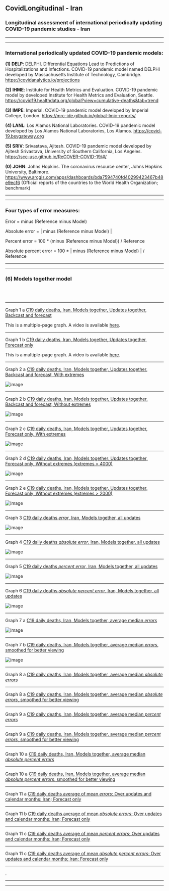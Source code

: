 ## CovidLongitudinal - Iran

### Longitudinal assessment of international periodically updating COVID-19 pandemic studies - Iran


*****
*****


### International periodically updated COVID-19 pandemic models: ####

**(1) DELP**: DELPHI. Differential Equations Lead to Predictions of Hospitalizations and Infections. COVID-19 pandemic model named DELPHI developed by Massachusetts Institute of Technology, Cambridge. https://covidanalytics.io/projections

**(2) IHME**: Institute for Health Metrics and Evaluation. COVID-19 pandemic model by developed Institute for Health Metrics and Evaluation, Seattle. https://covid19.healthdata.org/global?view=cumulative-deaths&tab=trend

**(3) IMPE**: Imperial. COVID-19 pandemic model developed by Imperial College, London. https://mrc-ide.github.io/global-lmic-reports/

**(4) LANL**: Los Alamos National Laboratories. COVID-19 pandemic model developed by Los Alamos National Laboratories, Los Alamos. https://covid-19.bsvgateway.org

**(5) SRIV**: Srivastava, Ajitesh. COVID-19 pandemic model developed by Ajitesh Srivastava, University of Southern California, Los Angeles. https://scc-usc.github.io/ReCOVER-COVID-19/#/

**(0) JOHN**: Johns Hopkins. The coronavirus resource center, Johns Hopkins University, Baltimore. https://www.arcgis.com/apps/dashboards/bda7594740fd40299423467b48e9ecf6 (Official reports of the countries to the World Health Organization; benchmark)


*****
*****


### Four types of error measures:


Error = minus (Reference minus Model) 

Absolute error = | minus (Reference minus Model) |

Percent error = 100 * (minus (Reference minus Model)) / Reference

Absolute percent error = 100 * | minus (Reference minus Model) | / Reference



**************************
**************************

### (6) Models together model

<br/><br/>  

******

Graph 1 a [C19 daily deaths, Iran, Models together, Updates together, Backcast and forecast](https://github.com/pourmalek/CovidLongitudinal/blob/main/Iran/output/merge/graph%201%20a%20C19%20daily%20deaths%2C%20Iran%2C%20updates%20together.pdf)

This is a multiple-page graph. A video is available [here](https://youtu.be/mlkeWzTzqT0). 

******

Graph 1 b [C19 daily deaths, Iran, Models together, Updates together, Forecast only](https://github.com/pourmalek/CovidLongitudinal/blob/main/Iran/output/merge/graph%201%20b%20C19%20daily%20deaths%2C%20Iran%2C%20update%20together%20forecast%20only.pdf)

This is a multiple-page graph. A video is available [here](https://youtu.be/n3lvM5_iwmA). 

******

Graph 2 a [C19 daily deaths, Iran, Models together, Updates together, Backcast and forecast, With extremes](https://github.com/pourmalek/CovidLongitudinal/blob/main/Iran/output/merge/graph%202%20a%20C19%20daily%20deaths%2C%20Iran%2C%20Updates%20together%20With%20extremes.pdf)

![image](https://user-images.githubusercontent.com/30849720/169137501-e64e285d-3c73-4297-98c8-46ecfb82d09a.png)

******

Graph 2 b [C19 daily deaths, Iran, Models together, Updates together, Backcast and forecast, Without extremes](https://github.com/pourmalek/CovidLongitudinal/blob/main/Iran/output/merge/graph%202%20b%20C19%20daily%20deaths%2C%20Iran%2C%20Updates%20together%20Without%20extremes.pdf)

![image](https://user-images.githubusercontent.com/30849720/169170925-0485b67b-75cc-4d3a-9309-de6597ab0477.png)

******

Graph 2 c [C19 daily deaths, Iran, Models together, Updates together, Forecast only, With extremes](https://github.com/pourmalek/CovidLongitudinal/blob/main/Iran/output/merge/graph%202%20c%20C19%20daily%20deaths%2C%20Iran%2C%20Updates%20together%20With%20extremes.pdf)

![image](https://user-images.githubusercontent.com/30849720/169171064-0d1e8aff-0518-4355-825f-3b7239ef1f93.png)

******

Graph 2 d [C19 daily deaths, Iran, Models together, Updates together, Forecast only, Without extremes (extremes > 4000)](https://github.com/pourmalek/CovidLongitudinal/blob/main/Iran/output/merge/graph%202%20d%20C19%20daily%20deaths%2C%20Iran%2C%20Updates%20together%20Without%20extremes.pdf)

![image](https://user-images.githubusercontent.com/30849720/169171195-fb3c8d51-77af-4cc7-b32f-8587d34e14e5.png)

******

Graph 2 e [C19 daily deaths, Iran, Models together, Updates together, Forecast only, Without extremes (extremes > 2000)](https://github.com/pourmalek/CovidLongitudinal/blob/main/Iran/output/merge/graph%202%20e%20C19%20daily%20deaths%2C%20Iran%2C%20Updates%20together%20Without%20extremes.pdf)

![image](https://user-images.githubusercontent.com/30849720/169171330-b2fdc64f-3ccb-48c7-8fac-996c6c6cee10.png)

******

Graph 3 [C19 daily deaths _error_, Iran, Models together, all updates](https://github.com/pourmalek/CovidLongitudinal/blob/main/Iran/output/merge/graph%203%20C19%20daily%20deaths%20error%2C%20Iran%2C%20all%20updates.pdf)

![image](https://user-images.githubusercontent.com/30849720/169171442-0791882e-c1f9-4a83-bcea-5100d183cf84.png)

******

Graph 4 [C19 daily deaths _absolute error_, Iran, Models together, all updates](https://github.com/pourmalek/CovidLongitudinal/blob/main/Iran/output/merge/graph%204%20C19%20daily%20deaths%20absolute%20error%2C%20Iran%2C%20all%20updates.pdf)

![image](https://user-images.githubusercontent.com/30849720/169171503-248b2f57-ee4b-4cad-87a0-6afb65501b5b.png)

******

Graph 5 [C19 daily deaths _percent error_, Iran, Models together, all updates](https://github.com/pourmalek/CovidLongitudinal/blob/main/Iran/output/merge/graph%205%20C19%20daily%20deaths%20%25%20error%2C%20Iran%2C%20all%20updates.pdf)

![image](https://user-images.githubusercontent.com/30849720/169171677-159f98aa-2bdb-442d-a346-25b65591fac0.png)

******

Graph 6 [C19 daily deaths _absolute percent error_, Iran, Models together, all updates](https://github.com/pourmalek/CovidLongitudinal/blob/main/Iran/output/merge/graph%206%20C19%20daily%20deaths%20absolute%20%25%20error%2C%20Iran%2C%20all%20updates.pdf)

![image](https://user-images.githubusercontent.com/30849720/169171775-87ad5700-26d1-478e-ae29-cd91f1372609.png)

******  

Graph 7 a [C19 daily deaths, Iran, Models together, average median _errors_](https://github.com/pourmalek/CovidLongitudinal/blob/main/Iran/output/merge/graph%207%20a%20C19%20daily%20deaths%20error%2C%20Iran%2C%20Error%20Mean1.pdf)

![image](https://user-images.githubusercontent.com/30849720/169171868-a18f208d-d132-45b9-abb6-1b6f3b5b2719.png)

******  

Graph 7 b [C19 daily deaths, Iran, Models together, average median _errors_, smoothed for better viewing](https://github.com/pourmalek/CovidLongitudinal/blob/main/Iran/output/merge/graph%207%20b%20C19%20daily%20deaths%20error%2C%20Iran%2C%20Error%20Mean1%20smooth.pdf)

![image](https://user-images.githubusercontent.com/30849720/169172316-ee0b0c05-c6cf-4503-8683-5f35cd205fda.png)

******

Graph 8 a [C19 daily deaths, Iran, Models together, average median _absolute errors_]()


******

Graph 8 a [C19 daily deaths, Iran, Models together, average median _absolute errors_, smoothed for better viewing]()


******

Graph 9 a [C19 daily deaths, Iran, Models together, average median _percent errors_]()


******

Graph 9 a [C19 daily deaths, Iran, Models together, average median _percent errors_, smoothed for better viewing]()


******

Graph 10 a [C19 daily deaths, Iran, Models together, average median _absolute percent errors_]()


******

Graph 10 a [C19 daily deaths, Iran, Models together, average median _absolute percent errors_, smoothed for better viewing]()


******

Graph 11 a [C19 daily deaths average of mean _errors_; Over updates and calendar months; Iran; Forecast only]()


******

Graph 11 b [C19 daily deaths average of mean _absolute errors_; Over updates and calendar months; Iran; Forecast only]()


******

Graph 11 c [C19 daily deaths average of mean _percent errors_; Over updates and calendar months; Iran; Forecast only]()


******

Graph 11 c [C19 daily deaths average of mean _absolute percent errors_; Over updates and calendar months; Iran; Forecast only]()


******






.

**************************
**************************











